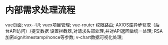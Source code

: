 # 内部需求处理流程
vue页面;
vux--UI;
vuex项目管理;
vue-router 权限路由;
AXIOS库异步获取（后台API访问）/提交数据  设置拦截器,对请求头部处理,并对API返回做统一处理;
RSA加密sign/timestamp/nonce等参数;
v-chart数据可视化处理;

